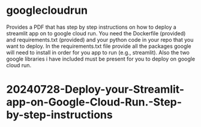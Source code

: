 # googlecloudrun
Provides a PDF that has step by step instructions on how to deploy a streamlit app on to google cloud run.  You need the Dockerfile (provided) and requirements.txt (provided) and your python code in your repo that you want to deploy.
In the requirements.txt file provide all the packages google will need to install in order for you app to run (e.g., streamlit).  Also the two google libraries i have included must be present for you to deploy on google cloud run.
# 20240728-Deploy-your-Streamlit-app-on-Google-Cloud-Run.-Step-by-step-instructions
